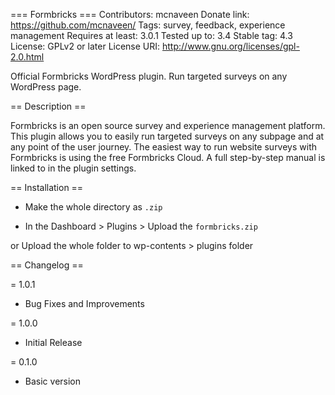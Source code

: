 === Formbricks ===
Contributors: mcnaveen
Donate link: https://github.com/mcnaveen/
Tags: survey, feedback, experience management
Requires at least: 3.0.1
Tested up to: 3.4
Stable tag: 4.3
License: GPLv2 or later
License URI: http://www.gnu.org/licenses/gpl-2.0.html

Official Formbricks WordPress plugin. Run targeted surveys on any WordPress page.

== Description ==

Formbricks is an open source survey and experience management platform. This plugin allows you to easily run targeted surveys on any subpage and at any point of the user journey. The easiest way to run website surveys with Formbricks is using the free Formbricks Cloud. A full step-by-step manual is linked to in the plugin settings.

== Installation ==

- Make the whole directory as `.zip`

- In the Dashboard > Plugins > Upload the `formbricks.zip`

or Upload the whole folder to wp-contents > plugins folder

== Changelog ==

= 1.0.1

- Bug Fixes and Improvements

= 1.0.0

- Initial Release

= 0.1.0

- Basic version
